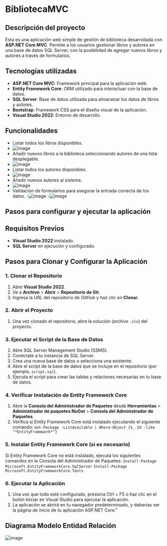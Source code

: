 # BibliotecaMVC

## Descripción del proyecto
Esta es una aplicación web simple de gestión de biblioteca desarrollada con **ASP.NET Core MVC**. Permite a los usuarios gestionar libros y autores en una base de datos SQL Server, con la posibilidad de agregar nuevos libros y autores a través de formularios.

## Tecnologías utilizadas
- **ASP.NET Core MVC**: Framework principal para la aplicación web.
- **Entity Framework Core**: ORM utilizado para interactuar con la base de datos.
- **SQL Server**: Base de datos utilizada para almacenar los datos de libros y autores.
- **Bootstrap**: Framework CSS para el diseño visual de la aplicación.
- **Visual Studio 2022**: Entorno de desarrollo.

## Funcionalidades
- Listar todos los libros disponibles.
- ![image](https://github.com/user-attachments/assets/65452e88-05ae-41b1-bba9-f7de4246ba2e)
- Añadir nuevos libros a la biblioteca seleccionando autores de una lista desplegable.
- ![image](https://github.com/user-attachments/assets/206d46c3-b037-44fc-897e-e416d9fd621a)
- Listar todos los autores disponibles.
- ![image](https://github.com/user-attachments/assets/a6238b21-4d55-4c6e-960a-8f0df53ab05b)
- Añadir nuevos autores al sistema.
- ![image](https://github.com/user-attachments/assets/4a00e6a0-e817-41e3-aef7-74b7eb8afbba)
- Validación de formularios para asegurar la entrada correcta de los datos.
-![image](https://github.com/user-attachments/assets/ce5f34d3-d380-4d68-928a-f92456d7bfd9)
-![image](https://github.com/user-attachments/assets/62a62974-2e23-456d-8485-276ae9ec5fcc)

## Pasos para configurar y ejecutar la aplicación

## Requisitos Previos
- **Visual Studio 2022** instalado.
- **SQL Server** en ejecución y configurado.

## Pasos para Clonar y Configurar la Aplicación

### 1. Clonar el Repositorio
1. Abre **Visual Studio 2022**.
2. Ve a **Archivo** > **Abrir** > **Repositorio de Git**.
3. Ingresa la URL del repositorio de GitHub y haz clic en **Clonar**.

### 2. Abrir el Proyecto
1. Una vez clonado el repositorio, abre la solución (archivo `.sln`) del proyecto.

### 3. Ejecutar el Script de la Base de Datos
1. Abre SQL Server Management Studio (SSMS).
2. Conéctate a tu instancia de SQL Server.
3. Crea una nueva base de datos o selecciona una existente.
4. Abre el script de la base de datos que se incluye en el repositorio (por ejemplo, `script.sql`).
5. Ejecuta el script para crear las tablas y relaciones necesarias en tu base de datos.

### 4. Verificar Instalación de Entity Framework Core
1. Abre la **Consola del Administrador de Paquetes** desde **Herramientas** > **Administrador de paquetes NuGet** > **Consola del Administrador de Paquetes**.
2. Verifica si Entity Framework Core está instalado ejecutando el siguiente comando:
`Get-Package -ListAvailable | Where-Object {$_.Id -like "*EntityFramework*"}`
   
### 5. Instalar Entity Framework Core (si es necesario)
Si Entity Framework Core no está instalado, ejecuta los siguientes comandos en la Consola del Administrador de Paquetes:
`Install-Package Microsoft.EntityFrameworkCore.SqlServer`
`Install-Package Microsoft.EntityFrameworkCore.Tools`

### 6. Ejecutar la Aplicación
1. Una vez que todo esté configurado, presiona Ctrl + F5 o haz clic en el botón Iniciar en Visual Studio para ejecutar la aplicación.
2. La aplicación se abrirá en tu navegador predeterminado, y deberías ver la página de inicio de tu aplicación ASP.NET Core."

## Diagrama Modelo Entidad Relación
![image](https://github.com/user-attachments/assets/b8901826-5c12-42d2-a8b4-a183dbb43d09)

